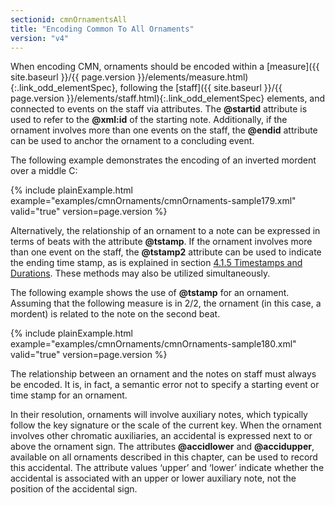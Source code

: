 ```yaml
---
sectionid: cmnOrnamentsAll
title: "Encoding Common To All Ornaments"
version: "v4"
---
```




When encoding CMN, ornaments should be encoded within a [measure]({{ site.baseurl }}/{{ page.version }}/elements/measure.html){:.link_odd_elementSpec},
following the [staff]({{ site.baseurl }}/{{ page.version }}/elements/staff.html){:.link_odd_elementSpec} elements, and connected to events on the staff via
attributes. The **@startid** attribute is used to refer to the **@xml:id** of the
starting note. Additionally, if the ornament involves more than one events on the
staff, the
**@endid** attribute can be used to anchor the ornament to a concluding event.

The following example demonstrates the encoding of an inverted mordent over a middle
C:

{% include plainExample.html example="examples/cmnOrnaments/cmnOrnaments-sample179.xml" valid="true" version=page.version %}

Alternatively, the relationship of an ornament to a note can be expressed in terms
of beats
with the attribute **@tstamp**. If the ornament involves more than one event on the
staff, the **@tstamp2** attribute can be used to indicate the ending time stamp, as is
explained in section <a class="link_ptr" title="Timestamps and Durations" href="{{ site.baseurl }}/{{ page.version }}/guidelines/cmn.html#cmnTstamp">4.1.5 Timestamps and Durations</a>. These methods may also be utilized
simultaneously.


The following example shows the use of **@tstamp** for an ornament. Assuming that the
following measure is in 2/2, the ornament (in this case, a mordent) is related to
the note on
the second beat.

{% include plainExample.html example="examples/cmnOrnaments/cmnOrnaments-sample180.xml" valid="true" version=page.version %}

The relationship between an ornament and the notes on staff must always be encoded.
It is, in
fact, a semantic error not to specify a starting event or time stamp for an ornament.


In their resolution, ornaments will involve auxiliary notes, which typically follow
the key
signature or the scale of the current key. When the ornament involves other chromatic
auxiliaries, an accidental is expressed next to or above the ornament sign. The attributes
**@accidlower** and **@accidupper**, available on all ornaments described in
this chapter, can be used to record this accidental. The attribute values
‘upper’ and ‘lower’ indicate whether the accidental is
associated with an upper or lower auxiliary note, not the position of the accidental
sign.




